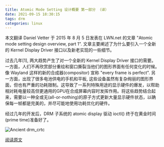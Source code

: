 ```yaml
---
title: Atomic Mode Setting 设计概要 第一部分 （译）
date: 2021-09-15 18:30:15
tags: drm
categories: linux
---
```


本文翻译 Daniel Vetter 于 2015 年 8 月 5 日发表在 LWN.net 的文章 "Atomic mode setting design overview, part 1". 文章主要阐述了为什么要引入一个全新的 Kernel Display Driver 接口以及新老实现的一些细节。

<!--more-->

过去几年[1], 两大趋势产生了对一个全新的 Kernel Display Driver 接口的需要。一方面，人们不再欣赏部分重绘和窗口撕裂当他们的图形界面有任何变化的时候。像 Wayland 这样的新的合成器(compositor) 宣称 "every frame is perfect". 另一方面，出现了很多电池供电的手机和平板, 这些设备虽然有复杂绚丽的图形界面，但也有严重的功耗限制。这导致了一系列特殊用途的显示硬件的爆发，以帮助相对耗电量较高但更通用的GPU在合成屏幕内容时发挥作用。将这些趋势结合起来，需要以一种全或无(all-or-nothing)的原子方式更新大量显示硬件状态，以确保每一帧都是完美的，并尽可能地使用功耗优化的硬件。

经过几年的开发后，DRM 子系统的 atomic display 驱动 ioctl() 终于在黄金时间(prime time)准备好了。 

![Ancient drm_crtc](drm_crtc.png)

[阅读原文](https://lwn.net/Articles/653071/)
